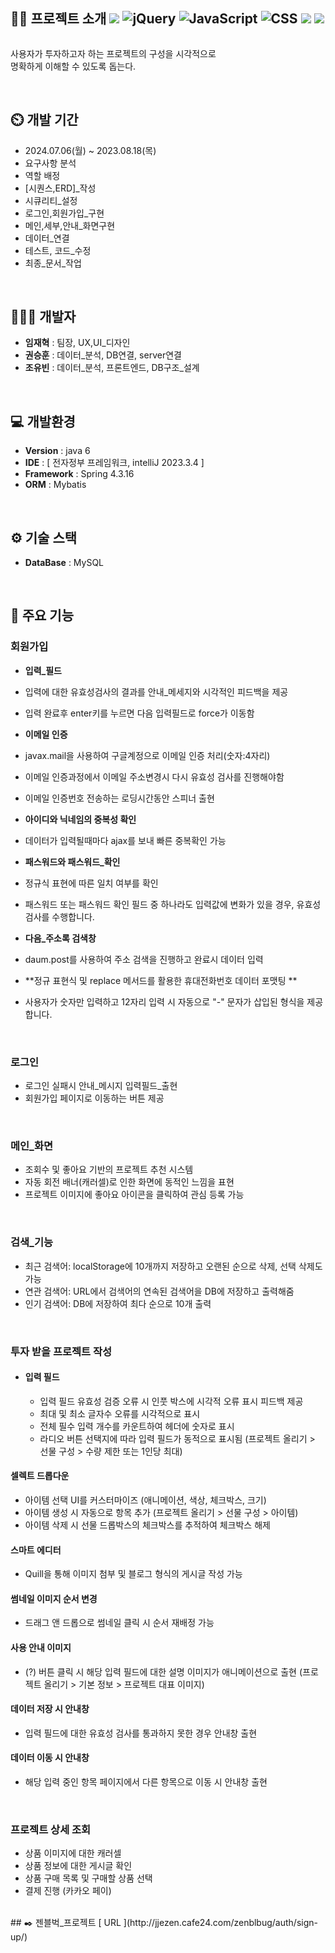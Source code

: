 <div style="display: flex; flex-direction:row;">
    <h2>👨‍🏫 프로젝트 소개
        <img src="https://img.shields.io/badge/spring-6DB33F?style=flat&logo=spring&logoColor=white">
        <img src="https://img.shields.io/badge/jquery-0769AD?style=flat&logo=jquery&logoColor=white" alt="jQuery">
        <img src="https://img.shields.io/badge/javascript-F7DF1E?style=flat&logo=javascript&logoColor=black"
            alt="JavaScript">
        <img src="https://img.shields.io/badge/css-1572B6?style=flat&logo=css3&logoColor=white" alt="CSS">
        <img src="https://img.shields.io/badge/mysql-4479A1?style=flat&logo=mysql&logoColor=white">
        <img src="https://img.shields.io/badge/github-181717?style=flat&logo=github&logoColor=white">
    </h2>

</div>

사용자가 투자하고자 하는 프로젝트의 구성을 시각적으로<br>
명확하게 이해할 수 있도록 돕는다.

<br>

## ⏲️ 개발 기간
- 2024.07.06(월) ~ 2023.08.18(목)
- 요구사항 분석
- 역할 배정
- [시퀀스,ERD]_작성
- 시큐리티_설정
- 로그인,회원가입_구현
- 메인,세부,안내_화면구현
- 데이터_연결
- 테스트, 코드_수정
- 최종_문서_작업

<br>

## 🧑‍🤝‍🧑 개발자
- **임재혁** : 팀장, UX,UI_디자인
- **권승훈** : 데이터_분석, DB연결, server연결
- **조유빈** : 데이터_분석, 프론트엔드, DB구조_설계

<br>

## 💻 개발환경
- **Version** : java 6
- **IDE** : [ 전자정부 프레임워크, intelliJ 2023.3.4 ] 
- **Framework** : Spring 4.3.16
- **ORM** : Mybatis

<br>

## ⚙️ 기술 스택
- **DataBase** : MySQL

<br>

## 📌 주요 기능
### 회원가입
- **입력_필드**
- 입력에 대한 유효성검사의 결과를 안내_메세지와 시각적인 피드백을 제공
- 입력 완료후 enter키를 누르면 다음 입력필드로 force가 이동함

- **이메일 인증**
- javax.mail을 사용하여 구글계정으로 이메일 인증 처리(숫자:4자리)
- 이메일 인증과정에서 이메일 주소변경시 다시 유효성 검사를 진행해야함
- 이메일 인증번호 전송하는 로딩시간동안 스피너 출현

- **아이디와 닉네임의 중복성 확인**
- 데이터가 입력될때마다 ajax를 보내 빠른 중복확인 가능

- **패스워드와 패스워드_확인**
- 정규식 표현에 따른 일치 여부를 확인
- 패스워드 또는 패스워드 확인 필드 중 하나라도 입력값에 변화가 있을 경우, 유효성 검사를 수행합니다.

- **다음_주소록 검색창**
- daum.post를 사용하여 주소 검색을 진행하고 완료시 데이터 입력

- **정규 표현식 및 replace 메서드를 활용한 휴대전화번호 데이터 포맷팅 **
- 사용자가 숫자만 입력하고 12자리 입력 시 자동으로 "-" 문자가 삽입된 형식을 제공합니다.
<br>

### 로그인
- 로그인 실패시 안내_메시지 입력필드_출현
- 회원가입 페이지로 이동하는 버튼 제공
<br>

### 메인_화면
- 조회수 및 좋아요 기반의 프로젝트 추천 시스템
- 자동 회전 배너(캐러셀)로 인한 화면에 동적인 느낌을 표현
- 프로젝트 이미지에 좋아요 아이콘을 클릭하여 관심 등록 가능
<br>

### 검색_기능
- 최근 검색어: localStorage에 10개까지 저장하고 오랜된 순으로 삭제, 선택 삭제도 가능
- 연관 검색어: URL에서 검색어의 연속된 검색어을 DB에 저장하고 출력해줌
- 인기 검색어: DB에 저장하여 최다 순으로 10개 출력

<br>

### **투자 받을 프로젝트 작성**

- #### 입력 필드
    - 입력 필드 유효성 검증 오류 시 인풋 박스에 시각적 오류 표시 피드백 제공
    - 최대 및 최소 글자수 오류를 시각적으로 표시
    - 전체 필수 입력 개수를 카운트하여 헤더에 숫자로 표시
    - 라디오 버튼 선택지에 따라 입력 필드가 동적으로 표시됨 (프로젝트 올리기 > 선물 구성 > 수량 제한 또는 1인당 최대)

#### 셀렉트 드롭다운
- 아이템 선택 UI를 커스터마이즈 (애니메이션, 색상, 체크박스, 크기)
- 아이템 생성 시 자동으로 항목 추가 (프로젝트 올리기 > 선물 구성 > 아이템)
- 아이템 삭제 시 선물 드롭박스의 체크박스를 추적하여 체크박스 해제

#### 스마트 에디터
- Quill을 통해 이미지 첨부 및 블로그 형식의 게시글 작성 가능

#### 썸네일 이미지 순서 변경
- 드래그 앤 드롭으로 썸네일 클릭 시 순서 재배정 가능

#### 사용 안내 이미지
- (?) 버튼 클릭 시 해당 입력 필드에 대한 설명 이미지가 애니메이션으로 출현 (프로젝트 올리기 > 기본 정보 > 프로젝트 대표 이미지)

#### 데이터 저장 시 안내창
- 입력 필드에 대한 유효성 검사를 통과하지 못한 경우 안내창 출현

#### 데이터 이동 시 안내창
- 해당 입력 중인 항목 페이지에서 다른 항목으로 이동 시 안내창 출현
<br>

### 프로젝트 상세 조회
- 상품 이미지에 대한 캐러셀
- 상품 정보에 대한 게시글 확인
- 상품 구매 목록 및 구매할 상품 선택
- 결제 진행 (카카오 페이)







<br>
## ✒️ 젠블벅_프로젝트 [ URL ](http://jjezen.cafe24.com/zenblbug/auth/sign-up/)
